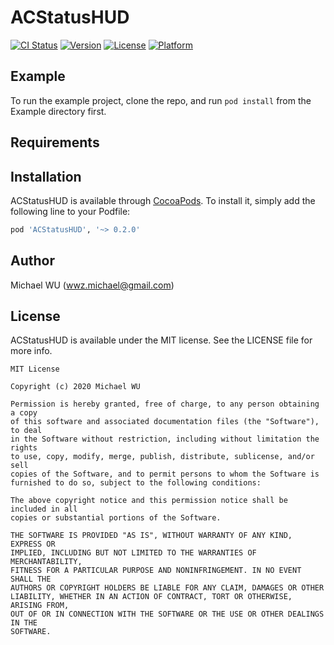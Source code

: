 # ACStatusHUD

[![CI Status](https://img.shields.io/travis/mrcrow/ACStatusHUD.svg?style=flat)](https://travis-ci.org/mrcrow/ACStatusHUD)
[![Version](https://img.shields.io/cocoapods/v/ACStatusHUD.svg?style=flat)](https://cocoapods.org/pods/ACStatusHUD)
[![License](https://img.shields.io/cocoapods/l/ACStatusHUD.svg?style=flat)](https://cocoapods.org/pods/ACStatusHUD)
[![Platform](https://img.shields.io/cocoapods/p/ACStatusHUD.svg?style=flat)](https://cocoapods.org/pods/ACStatusHUD)

## Example

To run the example project, clone the repo, and run `pod install` from the Example directory first.

## Requirements

## Installation

ACStatusHUD is available through [CocoaPods](https://cocoapods.org). To install
it, simply add the following line to your Podfile:

```ruby
pod 'ACStatusHUD', '~> 0.2.0'
```

## Author

Michael WU (wwz.michael@gmail.com)

## License

ACStatusHUD is available under the MIT license. See the LICENSE file for more info.

```
MIT License

Copyright (c) 2020 Michael WU

Permission is hereby granted, free of charge, to any person obtaining a copy
of this software and associated documentation files (the "Software"), to deal
in the Software without restriction, including without limitation the rights
to use, copy, modify, merge, publish, distribute, sublicense, and/or sell
copies of the Software, and to permit persons to whom the Software is
furnished to do so, subject to the following conditions:

The above copyright notice and this permission notice shall be included in all
copies or substantial portions of the Software.

THE SOFTWARE IS PROVIDED "AS IS", WITHOUT WARRANTY OF ANY KIND, EXPRESS OR
IMPLIED, INCLUDING BUT NOT LIMITED TO THE WARRANTIES OF MERCHANTABILITY,
FITNESS FOR A PARTICULAR PURPOSE AND NONINFRINGEMENT. IN NO EVENT SHALL THE
AUTHORS OR COPYRIGHT HOLDERS BE LIABLE FOR ANY CLAIM, DAMAGES OR OTHER
LIABILITY, WHETHER IN AN ACTION OF CONTRACT, TORT OR OTHERWISE, ARISING FROM,
OUT OF OR IN CONNECTION WITH THE SOFTWARE OR THE USE OR OTHER DEALINGS IN THE
SOFTWARE.
```

